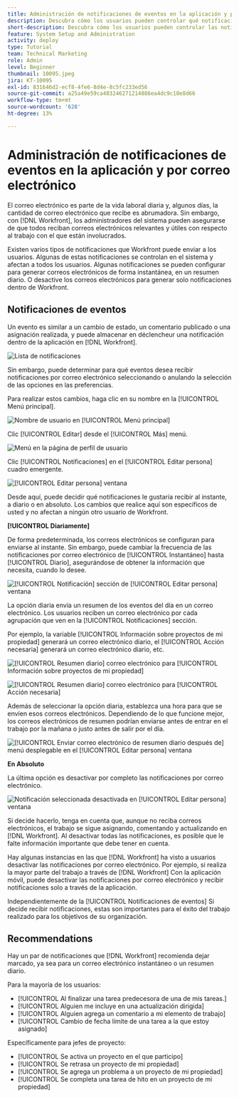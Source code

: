 ```yaml
---
title: Administración de notificaciones de eventos en la aplicación y por correo electrónico
description: Descubra cómo los usuarios pueden controlar qué notificaciones en la aplicación y por correo electrónico reciben para que los correos electrónicos sean relevantes y útiles con respecto a su trabajo.
short-description: Descubra cómo los usuarios pueden controlar las notificaciones que reciben en la aplicación y por correo electrónico.
feature: System Setup and Administration
activity: deploy
type: Tutorial
team: Technical Marketing
role: Admin
level: Beginner
thumbnail: 10095.jpeg
jira: KT-10095
exl-id: 831646d2-ecf8-4fe6-8d4e-8c5fc233ed56
source-git-commit: a25a49e59ca483246271214886ea4dc9c10e8d66
workflow-type: tm+mt
source-wordcount: '628'
ht-degree: 13%

---
```


# Administración de notificaciones de eventos en la aplicación y por correo electrónico

El correo electrónico es parte de la vida laboral diaria y, algunos días, la cantidad de correo electrónico que recibe es abrumadora. Sin embargo, con [!DNL Workfront], los administradores del sistema pueden asegurarse de que todos reciban correos electrónicos relevantes y útiles con respecto al trabajo con el que están involucrados.

Existen varios tipos de notificaciones que Workfront puede enviar a los usuarios. Algunas de estas notificaciones se controlan en el sistema y afectan a todos los usuarios. Algunas notificaciones se pueden configurar para generar correos electrónicos de forma instantánea, en un resumen diario. O desactive los correos electrónicos para generar solo notificaciones dentro de Workfront.

## Notificaciones de eventos

Un evento es similar a un cambio de estado, un comentario publicado o una asignación realizada, y puede almacenar en déclencheur una notificación dentro de la aplicación en [!DNL Workfront].

![Lista de notificaciones](assets/admin-fund-user-notifications-01.png)

Sin embargo, puede determinar para qué eventos desea recibir notificaciones por correo electrónico seleccionando o anulando la selección de las opciones en las preferencias.

Para realizar estos cambios, haga clic en su nombre en la [!UICONTROL Menú principal].

![Nombre de usuario en [!UICONTROL Menú principal]](assets/admin-fund-user-notifications-02.png)

Clic [!UICONTROL Editar] desde el [!UICONTROL Más] menú.

![Menú en la página de perfil de usuario](assets/admin-fund-user-notifications-03.png)

Clic [!UICONTROL Notificaciones] en el [!UICONTROL Editar persona] cuadro emergente.

![[!UICONTROL Editar persona] ventana](assets/admin-fund-user-notifications-04.png)

Desde aquí, puede decidir qué notificaciones le gustaría recibir al instante, a diario o en absoluto. Los cambios que realice aquí son específicos de usted y no afectan a ningún otro usuario de Workfront.

**[!UICONTROL Diariamente]**

De forma predeterminada, los correos electrónicos se configuran para enviarse al instante. Sin embargo, puede cambiar la frecuencia de las notificaciones por correo electrónico de [!UICONTROL Instantáneo] hasta [!UICONTROL Diario], asegurándose de obtener la información que necesita, cuando lo desee.

![[!UICONTROL Notificación] sección de [!UICONTROL Editar persona] ventana](assets/admin-fund-user-notifications-05.png)

La opción diaria envía un resumen de los eventos del día en un correo electrónico. Los usuarios reciben un correo electrónico por cada agrupación que ven en la [!UICONTROL Notificaciones] sección.

Por ejemplo, la variable [!UICONTROL Información sobre proyectos de mi propiedad] generará un correo electrónico diario, el [!UICONTROL Acción necesaria] generará un correo electrónico diario, etc.

![[!UICONTROL Resumen diario] correo electrónico para [!UICONTROL Información sobre proyectos de mi propiedad]](assets/admin-fund-user-notifications-06.png)

![[!UICONTROL Resumen diario] correo electrónico para [!UICONTROL Acción necesaria]](assets/admin-fund-user-notifications-07.png)

Además de seleccionar la opción diaria, establezca una hora para que se envíen esos correos electrónicos. Dependiendo de lo que funcione mejor, los correos electrónicos de resumen podrían enviarse antes de entrar en el trabajo por la mañana o justo antes de salir por el día.

![[!UICONTROL Enviar correo electrónico de resumen diario después de] menú desplegable en el [!UICONTROL Editar persona] ventana](assets/admin-fund-user-notifications-08.png)

**En Absoluto**

La última opción es desactivar por completo las notificaciones por correo electrónico.

![Notificación seleccionada desactivada en [!UICONTROL Editar persona] ventana](assets/admin-fund-user-notifications-09.png)

Si decide hacerlo, tenga en cuenta que, aunque no reciba correos electrónicos, el trabajo se sigue asignando, comentando y actualizando en [!DNL Workfront]. Al desactivar todas las notificaciones, es posible que le falte información importante que debe tener en cuenta.

Hay algunas instancias en las que [!DNL Workfront] ha visto a usuarios desactivar las notificaciones por correo electrónico. Por ejemplo, si realiza la mayor parte del trabajo a través de [!DNL Workfront] Con la aplicación móvil, puede desactivar las notificaciones por correo electrónico y recibir notificaciones solo a través de la aplicación.

Independientemente de la [!UICONTROL Notificaciones de eventos] Si decide recibir notificaciones, estas son importantes para el éxito del trabajo realizado para los objetivos de su organización.


## Recommendations

Hay un par de notificaciones que [!DNL Workfront] recomienda dejar marcado, ya sea para un correo electrónico instantáneo o un resumen diario.

Para la mayoría de los usuarios:

* [!UICONTROL Al finalizar una tarea predecesora de una de mis tareas.]
* [!UICONTROL Alguien me incluye en una actualización dirigida]
* [!UICONTROL Alguien agrega un comentario a mi elemento de trabajo]
* [!UICONTROL Cambio de fecha límite de una tarea a la que estoy asignado]


Específicamente para jefes de proyecto:

* [!UICONTROL Se activa un proyecto en el que participo]
* [!UICONTROL Se retrasa un proyecto de mi propiedad]
* [!UICONTROL Se agrega un problema a un proyecto de mi propiedad]
* [!UICONTROL Se completa una tarea de hito en un proyecto de mi propiedad]


<!---
learn more URLs
Email notifications
guide: manage your notifications
--->
